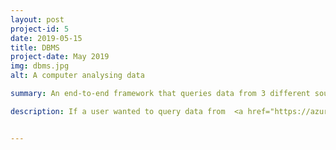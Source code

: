```yaml
---
layout: post
project-id: 5
date: 2019-05-15
title: DBMS
project-date: May 2019
img: dbms.jpg
alt: A computer analysing data

summary: An end-to-end framework that queries data from 3 different sources simultaneously for a flat view for data collection.

description: If a user wanted to query data from  <a href="https://azure.microsoft.com/en-us/solutions/data-lake/" target="_blank">Data Lake</a>, <a href="https://www.sap.com/products/sybase-iq-big-data-management.html" target="_blank">Sybase IQ</a>, and <a href="https://www.elastic.co/elasticsearch/" target="_blank">Elasticsearch</a>, they would have to go to the 3 platforms, get results from each of them, and manually merge them. The idea behind this project was to create a framework that queries these sources simultaneously to create a black box for database querying. The user would then have to just run a single query from a comprehensive UI, and the framework would execute it on different sources internally to produce a consolidated result. This design facilitates smooth lateral data extraction and increases the efficiency of the database management system considerably. <br /> <br /> We also designed and implemented a user interface for this project. <a href="https://en.wikipedia.org/wiki/SQL" target="_blank">SQL</a> queries compiled from the user's selections on the UI are sent as calls to the middleware. The responsive web interface is developed in <a href="https://reactjs.org/" target="_blank">ReactJS</a>, integrated with the backend services using <a href="https://restfulapi.net/" target="_blank">RESTful APIs</a> to create a consistent user experience.


---
```


